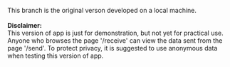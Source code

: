 This branch is the original verson developed on a local machine.\
\
**Disclaimer:**\
This version of app is just for demonstration, but not yet for practical use. Anyone who browses the page '/receive' can view the data sent from the page '/send'. To protect privacy, it is suggested to use anonymous data when testing this version of app.